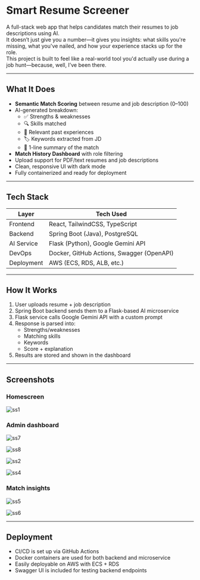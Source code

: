 # Smart Resume Screener

A full-stack web app that helps candidates match their resumes to job descriptions using AI.  
It doesn’t just give you a number—it gives you insights: what skills you're missing, what you've nailed, and how your experience stacks up for the role.  
This project is built to feel like a real-world tool you'd actually use during a job hunt—because, well, I’ve been there.

---

## What It Does

- **Semantic Match Scoring** between resume and job description (0–100)  
- AI-generated breakdown:
  - ✅ Strengths & weaknesses  
  - 🔍 Skills matched  
  - 🧩 Relevant past experiences  
  - 🏷️ Keywords extracted from JD  
  - 💬 1-line summary of the match  
- **Match History Dashboard** with role filtering  
- Upload support for PDF/text resumes and job descriptions  
- Clean, responsive UI with dark mode  
- Fully containerized and ready for deployment  

---

## Tech Stack

| Layer       | Tech Used                             |
|-------------|----------------------------------------|
| Frontend    | React, TailwindCSS, TypeScript         |
| Backend     | Spring Boot (Java), PostgreSQL         |
| AI Service  | Flask (Python), Google Gemini API      |
| DevOps      | Docker, GitHub Actions, Swagger (OpenAPI) |
| Deployment  | AWS (ECS, RDS, ALB, etc.)              |

---

## How It Works

1. User uploads resume + job description  
2. Spring Boot backend sends them to a Flask-based AI microservice  
3. Flask service calls Google Gemini API with a custom prompt  
4. Response is parsed into:
   - Strengths/weaknesses  
   - Matching skills  
   - Keywords  
   - Score + explanation  
5. Results are stored and shown in the dashboard  

---

## Screenshots

### Homescreen
![ss1](https://github.com/user-attachments/assets/0dc1cec9-69f6-45cd-93ac-d2d03ca8a1d5)

### Admin dashboard
![ss7](https://github.com/user-attachments/assets/df90933d-2bfe-42f2-8e26-445105810a79)

![ss8](https://github.com/user-attachments/assets/e81e684c-9e81-426c-92e8-5d10fcbe6998)

![ss2](https://github.com/user-attachments/assets/6c244a0f-39bf-4470-a466-b117662cbe98)

![ss4](https://github.com/user-attachments/assets/382e90e5-3718-4b1d-97f1-a972e2ef3c7f)

### Match insights

![ss5](https://github.com/user-attachments/assets/748d1b7a-f7e5-4a94-97c5-9a3b0e566f8e)

![ss6](https://github.com/user-attachments/assets/cde2023c-6e3e-4ccc-962d-f4ea954f690f)




---

## Deployment

- CI/CD is set up via GitHub Actions  
- Docker containers are used for both backend and microservice  
- Easily deployable on AWS with ECS + RDS  
- Swagger UI is included for testing backend endpoints  

